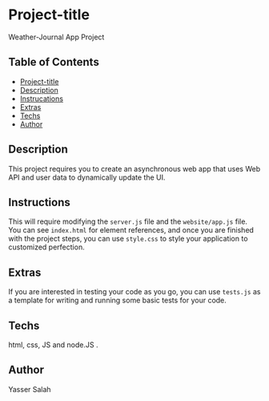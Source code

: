 # Project-title

Weather-Journal App Project

## Table of Contents

* [Project-title](#Project-title)
* [Description](#Description)
* [Instrucations](#Instructions)
* [Extras](#Exatras)
* [Techs](#Techs)
* [Author](#Author)
## Description
This project requires you to create an asynchronous web app that uses Web API and user data to dynamically update the UI. 

## Instructions
This will require modifying the `server.js` file and the `website/app.js` file. You can see `index.html` for element references, and once you are finished with the project steps, you can use `style.css` to style your application to customized perfection.

## Extras
If you are interested in testing your code as you go, you can use `tests.js` as a template for writing and running some basic tests for your code.

## Techs

html, css, JS and node.JS .

## Author

Yasser Salah
